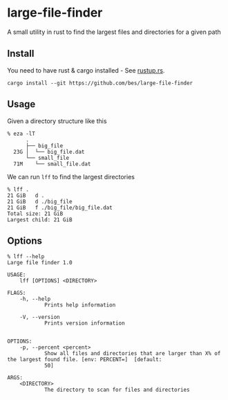# large-file-finder
A small utility in rust to find the largest files and directories for a given path

## Install

You need to have rust & cargo installed - See [rustup.rs](https://rustup.rs/).

```shell
cargo install --git https://github.com/bes/large-file-finder
```

## Usage

Given a directory structure like this

```
% eza -lT
      .
      ├── big_file
  23G │  └── big_file.dat
      └── small_file
  71M    └── small_file.dat
```

We can run `lff` to find the largest directories

```
% lff .
21 GiB   d .
21 GiB   d ./big_file
21 GiB   f ./big_file/big_file.dat
Total size: 21 GiB
Largest child: 21 GiB
```

## Options

```
% lff --help
Large file finder 1.0

USAGE:
    lff [OPTIONS] <DIRECTORY>

FLAGS:
    -h, --help
            Prints help information

    -V, --version
            Prints version information


OPTIONS:
    -p, --percent <percent>
            Show all files and directories that are larger than X% of the largest found file. [env: PERCENT=]  [default:
            50]

ARGS:
    <DIRECTORY>
            The directory to scan for files and directories
```
